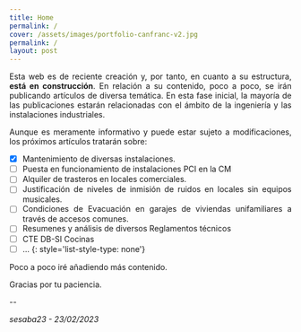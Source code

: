 ```yaml
---
title: Home
permalink: /
cover: /assets/images/portfolio-canfranc-v2.jpg
permalink: /
layout: post
---
```


<div markdown=1 style="text-align: justify">

Esta web es de reciente creación y, por tanto, en cuanto a su estructura, **está en construcción**.
En relación a su contenido, poco a poco, se irán publicando artículos de diversa temática.
En esta fase inicial, la mayoría de las publicaciones estarán relacionadas con el ámbito
de la ingeniería y las instalaciones industriales.

Aunque es meramente informativo y puede estar sujeto a modificaciones, los próximos
artículos tratarán sobre:

- [x] Mantenimiento de diversas instalaciones.
- [ ] Puesta en funcionamiento de instalaciones PCI en la CM
- [ ] Alquiler de trasteros en locales comerciales.
- [ ] Justificación de niveles de inmisión de ruidos en locales sin equipos musicales.
- [ ] Condiciones de Evacuación en garajes de viviendas unifamiliares a través de accesos comunes.
- [ ] Resumenes y análisis de diversos Reglamentos técnicos
- [ ] CTE DB-SI Cocinas
- [ ] ...
{: style='list-style-type: none'}

Poco a poco iré añadiendo más contenido.

Gracias por tu paciencia.

</div>

--

*sesaba23 - 23/02/2023*